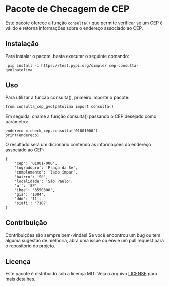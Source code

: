 # Pacote de Checagem de CEP

Este pacote oferece a função `consulta()` que permite verificar se um CEP é válido e retorna informações sobre o endereço associado ao CEP.

## Instalação

Para instalar o pacote, basta executar o seguinte comando:


     pip install -i https://test.pypi.org/simple/ cep-consulta-gvolpatolima


## Uso

Para utilizar a função consulta(), primeiro importe o pacote:


 
    from consulta_cep_gvolpatolima import consulta()

 

Em seguida, chame a função consulta() passando o CEP desejado como parâmetro:


    endereco = check_cep.consulta('01001000')
    print(endereco)

O resultado será um dicionário contendo as informações do endereço associado ao CEP:
```
{
    'cep': '01001-000',
    'logradouro': 'Praça da Sé',
    'complemento': 'lado ímpar',
    'bairro': 'Sé',
    'localidade': 'São Paulo',
    'uf': 'SP',
    'ibge': '3550308',
    'gia': '1004',
    'ddd': '11',
    'siafi': '7107'
}
```
## Contribuição

Contribuições são sempre bem-vindas! Se você encontrou um bug ou tem alguma sugestão de melhoria, abra uma issue ou envie um pull request para o repositório do projeto.

## Licença

Este pacote é distribuído sob a licença MIT. Veja o arquivo [LICENSE](LICENSE) para mais detalhes.
